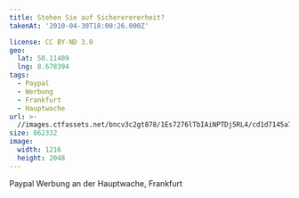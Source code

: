 ```yaml
---
title: Stehen Sie auf Sichererererheit?
takenAt: '2010-04-30T18:00:26.000Z'

license: CC BY-ND 3.0
geo:
  lat: 50.11409
  lng: 8.678394
tags:
  - Paypal
  - Werbung
  - Frankfurt
  - Hauptwache
url: >-
  //images.ctfassets.net/bncv3c2gt878/1Es7276lTbIAiNPTDj5RL4/cd1d7145a749fe9bbe7ace7a73a1c424/stehen-sie-auf-sichererererheit_4565887705_o
size: 862332
image:
  width: 1216
  height: 2048
---
```


Paypal Werbung an der Hauptwache, Frankfurt
